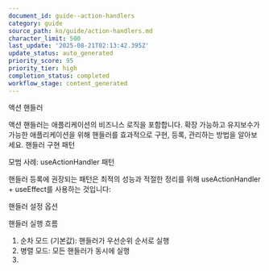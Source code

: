 ```yaml
---
document_id: guide--action-handlers
category: guide
source_path: ko/guide/action-handlers.md
character_limit: 500
last_update: '2025-08-21T02:13:42.395Z'
update_status: auto_generated
priority_score: 95
priority_tier: high
completion_status: completed
workflow_stage: content_generated
---
```

액션 핸들러

액션 핸들러는 애플리케이션의 비즈니스 로직을 포함합니다. 확장 가능하고 유지보수가 가능한 애플리케이션을 위해 핸들러를 효과적으로 구현, 등록, 관리하는 방법을 알아보세요. 핸들러 구현 패턴

모범 사례: useActionHandler 패턴

핸들러 등록에 권장되는 패턴은 최적의 성능과 적절한 정리를 위해 useActionHandler + useEffect를 사용하는 것입니다:

핸들러 설정 옵션

핸들러 실행 흐름

1. 순차 모드 (기본값): 핸들러가 우선순위 순서로 실행
2. 병렬 모드: 모든 핸들러가 동시에 실행
3.
